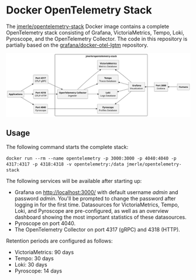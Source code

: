 # Docker OpenTelemetry Stack

The [jmerle/opentelemetry-stack](https://hub.docker.com/r/jmerle/opentelemetry-stack) Docker image contains a complete OpenTelemetry stack consisting of Grafana, VictoriaMetrics, Tempo, Loki, Pyroscope, and the OpenTelemetry Collector. The code in this repository is partially based on the [grafana/docker-otel-lgtm](https://github.com/grafana/docker-otel-lgtm) repository.

![](./media/overview.svg)

## Usage

The following command starts the complete stack:
```
docker run --rm --name opentelemetry -p 3000:3000 -p 4040:4040 -p 4317:4317 -p 4318:4318 -v opentelemetry:/data jmerle/opentelemetry-stack
```

The following services will be available after starting up:
- Grafana on [http://localhost:3000/](http://localhost:3000/) with default username _admin_ and password _admin_. You'll be prompted to change the password after logging in for the first time. Datasources for VictoriaMetrics, Tempo, Loki, and Pyroscope are pre-configured, as well as an overview dashboard showing the most important statistics of these datasources.
- Pyroscope on port 4040.
- The OpenTelemetry Collector on port 4317 (gRPC) and 4318 (HTTP).

Retention periods are configured as follows:
- VictoriaMetrics: 90 days
- Tempo: 30 days
- Loki: 30 days
- Pyroscope: 14 days
